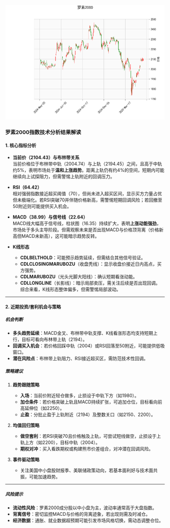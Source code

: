 ![图](RTY.png)



### 罗素2000指数技术分析结果解读

#### 1. 核心指标分析
- **当前价（2104.43）与布林带关系**  
  当前价格位于布林带中轨（2004.74）与上轨（2194.45）之间，且高于中轨约5%，表明市场处于**温和上涨趋势**。距离上轨仍有约4%的空间，短期内可能继续向上试探阻力，但需警惕上轨附近的回调压力。

- **RSI（64.42）**  
  相对强弱指数接近超买阈值（70），但尚未进入超买区间，显示买方力量占优但未极端化。若RSI突破70并伴随价格新高，需警惕短期回调风险；若回撤至50附近则可能提供买入机会。

- **MACD（38.99）与信号线（22.64）**  
  MACD线大幅高于信号线，柱状图（16.35）持续扩大，表明**上涨动能强劲**，市场处于多头主导阶段。但需观察未来是否出现MACD与价格顶背离（价格新高但MACD未新高），这可能暗示趋势反转。

- **K线形态**  
  - **CDLBELTHOLD**：可能预示趋势延续，但需结合其他信号验证。  
  - **CDLCLOSINGMARUBOZU**（收盘秃线）：显示收盘价接近日内高点，买方强势。  
  - **CDLMARUBOZU**（光头光脚大阳线）：确认短期看涨动能。  
  - **CDLLONGLINE**（长影线）：暗示局部卖压，需关注后续是否出现回调。  
  综合来看，K线形态整体偏多，但需警惕局部波动。

---

#### 2. 近期投资/套利机会与策略

##### **机会判断**  
- **多头趋势延续**：MACD金叉、布林带中轨支撑、K线看涨形态均支持短期上行，目标可看向布林带上轨（2194）。  
- **回调买入机会**：若价格回踩中轨（2004）或RSI回落至50附近，可能提供低吸窗口。  
- **潜在风险点**：布林带上轨阻力、RSI接近超买区，需防范技术性回调。

##### **策略建议**  
1. **趋势跟随策略**  
   - **入场**：当前价附近轻仓做多，止损设于中轨下方（如1980）。  
   - **加仓条件**：若价格突破上轨且MACD持续扩张，可追加仓位，目标看向前高延伸位（如2250）。  
   - **止盈**：分批止盈于上轨附近（2194）及整数关口（如2150、2200）。

2. **均值回归策略**  
   - **做空套利**：若RSI突破70且价格触及上轨，可尝试短线做空，止损设于上轨上方（如2200），目标中轨（2004）。  
   - **期权对冲**：买入看跌期权或构建熊市价差组合，对冲潜在回调风险。

3. **事件驱动策略**  
   - 关注美国中小盘股财报季、美联储政策动向，若基本面利好与技术面共振，可能加速趋势。

---

##### **风险提示**  
- **流动性风险**：罗素2000成分股以中小盘为主，波动率通常高于大盘指数。  
- **背离信号**：密切监控MACD与价格的背离迹象，若出现则需及时减仓。  
- **经济数据**：通胀、就业数据超预期可能引发市场风格切换，需动态调整仓位。